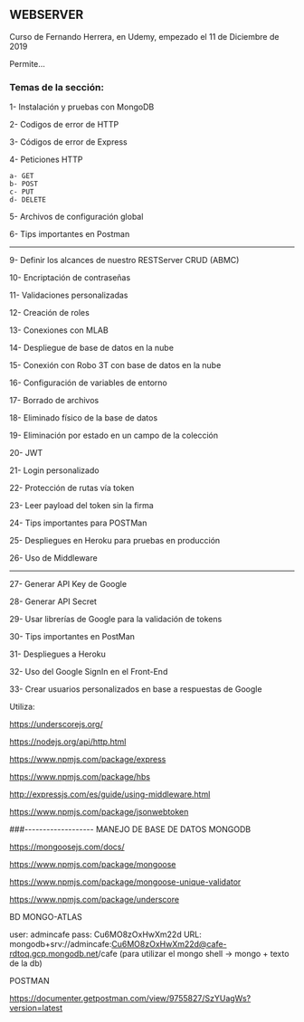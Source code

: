 ## WEBSERVER

Curso de Fernando Herrera, en Udemy, empezado el 11 de Diciembre de 2019

Permite...

### Temas de la sección:

1- Instalación y pruebas con MongoDB

2- Codigos de error de HTTP

3- Códigos de error de Express

4- Peticiones HTTP

    a- GET
    b- POST
    c- PUT
    d- DELETE

5- Archivos de configuración global

6- Tips importantes en Postman


-------------------------


9- Definir los alcances de nuestro RESTServer
CRUD (ABMC)

10- Encriptación de contraseñas

11- Validaciones personalizadas

12- Creación de roles

13- Conexiones con MLAB

14- Despliegue de base de datos en la nube

15- Conexión con Robo 3T con base de datos en la nube

16- Configuración de variables de entorno

17- Borrado de archivos

18- Eliminado físico de la base de datos

19- Eliminación por estado en un campo de la colección

20- JWT

21- Login personalizado

22- Protección de rutas vía token

23- Leer payload del token sin la firma

24- Tips importantes para POSTMan

25- Despliegues en Heroku para pruebas en producción

26- Uso de Middleware

--------------

27- Generar API Key de Google

28- Generar API Secret

29- Usar librerías de Google para la validación de tokens

30- Tips importantes en PostMan

31- Despliegues a Heroku

32- Uso del Google SignIn en el Front-End

33- Crear usuarios personalizados en base a respuestas de Google




Utiliza:

https://underscorejs.org/



https://nodejs.org/api/http.html

https://www.npmjs.com/package/express

https://www.npmjs.com/package/hbs

http://expressjs.com/es/guide/using-middleware.html

https://www.npmjs.com/package/jsonwebtoken

###-------------------  MANEJO DE BASE DE DATOS MONGODB

https://mongoosejs.com/docs/

https://www.npmjs.com/package/mongoose

https://www.npmjs.com/package/mongoose-unique-validator

https://www.npmjs.com/package/underscore



BD MONGO-ATLAS

user: admincafe
pass: Cu6MO8zOxHwXm22d
URL: mongodb+srv://admincafe:Cu6MO8zOxHwXm22d@cafe-rdtoq.gcp.mongodb.net/cafe (para utilizar el mongo shell -> mongo + texto de la db)


POSTMAN

https://documenter.getpostman.com/view/9755827/SzYUagWs?version=latest